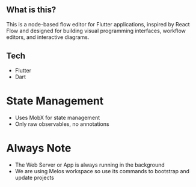 ## What is this?

This is a node-based flow editor for Flutter applications, inspired by React
Flow and designed for building visual programming interfaces, workflow editors,
and interactive diagrams.

## Tech

- Flutter
- Dart

# State Management

- Uses MobX for state management
- Only raw observables, no annotations

# Always Note

- The Web Server or App is always running in the background
- We are using Melos workspace so use its commands to bootstrap and update projects
